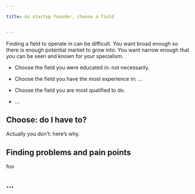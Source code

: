 ```yaml
---

title: As startup founder, choose a field


---
```


Finding a field to operate in can be difficult. You want broad enough so there
is enough potential market to grow into. You want narrow enough that you can be
seen and known for your specialism.

- Choose the field you were educated in: not necessarily.

- Choose the field you have the most experience in: ...

- Choose the field you are most qualified to do.

- ...

## Choose: do I have to?

Actually you don’t: here’s why.


## Finding problems and pain points

foo

## ...





